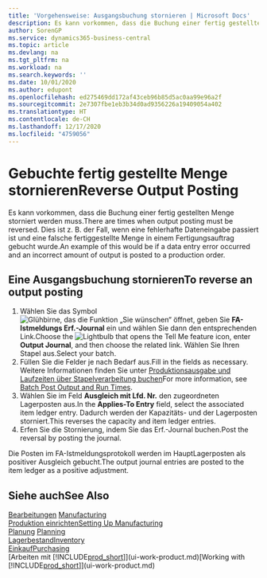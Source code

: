 ```yaml
---
title: 'Vorgehensweise: Ausgangsbuchung stornieren | Microsoft Docs'
description: Es kann vorkommen, dass die Buchung einer fertig gestellten Menge storniert werden muss. Dies ist z. B. der Fall, wenn eine fehlerhafte Dateneingabe passiert ist und eine falsche fertiggestellte Menge in einem Fertigungsauftrag gebucht wurde.
author: SorenGP
ms.service: dynamics365-business-central
ms.topic: article
ms.devlang: na
ms.tgt_pltfrm: na
ms.workload: na
ms.search.keywords: ''
ms.date: 10/01/2020
ms.author: edupont
ms.openlocfilehash: ed275469dd172af43ceb96b85d5ac0aa99e96a2f
ms.sourcegitcommit: 2e7307fbe1eb3b34d0ad9356226a19409054a402
ms.translationtype: HT
ms.contentlocale: de-CH
ms.lasthandoff: 12/17/2020
ms.locfileid: "4759056"
---
```

# <a name="reverse-output-posting"></a><span data-ttu-id="d619d-104">Gebuchte fertig gestellte Menge stornieren</span><span class="sxs-lookup"><span data-stu-id="d619d-104">Reverse Output Posting</span></span>
<span data-ttu-id="d619d-105">Es kann vorkommen, dass die Buchung einer fertig gestellten Menge storniert werden muss.</span><span class="sxs-lookup"><span data-stu-id="d619d-105">There are times when output posting must be reversed.</span></span> <span data-ttu-id="d619d-106">Dies ist z. B. der Fall, wenn eine fehlerhafte Dateneingabe passiert ist und eine falsche fertiggestellte Menge in einem Fertigungsauftrag gebucht wurde.</span><span class="sxs-lookup"><span data-stu-id="d619d-106">An example of this would be if a data entry error occurred and an incorrect amount of output is posted to a production order.</span></span>  

## <a name="to-reverse-an-output-posting"></a><span data-ttu-id="d619d-107">Eine Ausgangsbuchung stornieren</span><span class="sxs-lookup"><span data-stu-id="d619d-107">To reverse an output posting</span></span>  
1.  <span data-ttu-id="d619d-108">Wählen Sie das Symbol ![Glühbirne, das die Funktion „Sie wünschen“ öffnet](media/ui-search/search_small.png "Tell Me-Funktion"), geben Sie **FA-Istmeldungs Erf.-Journal** ein und wählen Sie dann den entsprechenden Link.</span><span class="sxs-lookup"><span data-stu-id="d619d-108">Choose the ![Lightbulb that opens the Tell Me feature](media/ui-search/search_small.png "Tell me what you want to do") icon, enter **Output Journal**, and then choose the related link.</span></span> <span data-ttu-id="d619d-109">Wählen Sie Ihren Stapel aus.</span><span class="sxs-lookup"><span data-stu-id="d619d-109">Select your batch.</span></span>  
2. <span data-ttu-id="d619d-110">Füllen Sie die Felder je nach Bedarf aus.</span><span class="sxs-lookup"><span data-stu-id="d619d-110">Fill in the fields as necessary.</span></span> <span data-ttu-id="d619d-111">Weitere Informationen finden Sie unter [Produktionsausgabe und Laufzeiten über Stapelverarbeitung buchen](production-how-to-post-output-quantity.md)</span><span class="sxs-lookup"><span data-stu-id="d619d-111">For more information, see [Batch Post Output and Run Times](production-how-to-post-output-quantity.md).</span></span>
3.  <span data-ttu-id="d619d-112">Wählen Sie im Feld **Ausgleich mit Lfd. Nr.** den zugeordneten Lagerposten aus.</span><span class="sxs-lookup"><span data-stu-id="d619d-112">In the **Applies-To Entry** field, select the associated item ledger entry.</span></span> <span data-ttu-id="d619d-113">Dadurch werden der Kapazitäts- und der Lagerposten storniert.</span><span class="sxs-lookup"><span data-stu-id="d619d-113">This reverses the capacity and item ledger entries.</span></span>  
4. <span data-ttu-id="d619d-114">Erfen Sie die Stornierung, indem Sie das Erf.-Journal buchen.</span><span class="sxs-lookup"><span data-stu-id="d619d-114">Post the reversal by posting the journal.</span></span>  

<span data-ttu-id="d619d-115">Die Posten im FA-Istmeldungsprotokoll werden im HauptLagerposten als positiver Ausgleich gebucht.</span><span class="sxs-lookup"><span data-stu-id="d619d-115">The output journal entries are posted to the item ledger as a positive adjustment.</span></span>  

## <a name="see-also"></a><span data-ttu-id="d619d-116">Siehe auch</span><span class="sxs-lookup"><span data-stu-id="d619d-116">See Also</span></span>  
 <span data-ttu-id="d619d-117">[Bearbeitungen](production-manage-manufacturing.md)  </span><span class="sxs-lookup"><span data-stu-id="d619d-117">[Manufacturing](production-manage-manufacturing.md)  </span></span>  
 [<span data-ttu-id="d619d-118">Produktion einrichten</span><span class="sxs-lookup"><span data-stu-id="d619d-118">Setting Up Manufacturing</span></span>](production-configure-production-processes.md)  
 <span data-ttu-id="d619d-119">[Planung](production-planning.md)    </span><span class="sxs-lookup"><span data-stu-id="d619d-119">[Planning](production-planning.md)    </span></span>  
 [<span data-ttu-id="d619d-120">Lagerbestand</span><span class="sxs-lookup"><span data-stu-id="d619d-120">Inventory</span></span>](inventory-manage-inventory.md)  
 [<span data-ttu-id="d619d-121">Einkauf</span><span class="sxs-lookup"><span data-stu-id="d619d-121">Purchasing</span></span>](purchasing-manage-purchasing.md)  
 <span data-ttu-id="d619d-122">[Arbeiten mit [!INCLUDE[prod_short](includes/prod_short.md)]](ui-work-product.md)</span><span class="sxs-lookup"><span data-stu-id="d619d-122">[Working with [!INCLUDE[prod_short](includes/prod_short.md)]](ui-work-product.md)</span></span>  

